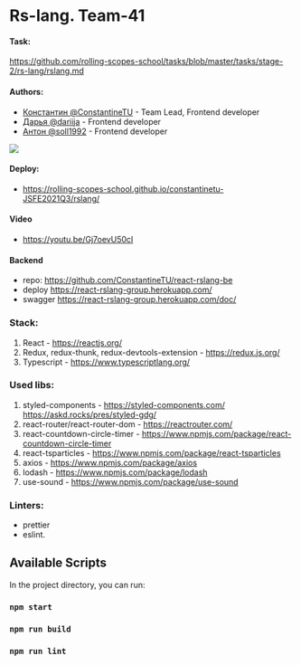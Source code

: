 # Rs-lang. Team-41

#### Task: 
https://github.com/rolling-scopes-school/tasks/blob/master/tasks/stage-2/rs-lang/rslang.md

#### Authors:
- [Константин @ConstantineTU](https://github.com/ConstantineTU) - Team Lead, Frontend developer
- [Дарья @dariija](https://github.com/dariija) - Frontend developer
- [Антон @soll1992](https://github.com/soll1992) - Frontend developer

![](https://user-images.githubusercontent.com/76487981/155051095-fb637a2f-8366-4172-b7da-3d3d540d539a.png)
#### Deploy: 
- https://rolling-scopes-school.github.io/constantinetu-JSFE2021Q3/rslang/

#### Video
- https://youtu.be/Gj7oevU50cI 

#### Backend 
- repo: https://github.com/ConstantineTU/react-rslang-be
- deploy https://react-rslang-group.herokuapp.com/
- swagger https://react-rslang-group.herokuapp.com/doc/

### Stack:  
1. React - https://reactjs.org/  
2. Redux, redux-thunk, redux-devtools-extension - https://redux.js.org/  
3. Typescript - https://www.typescriptlang.org/

### Used libs:  
1. styled-components - https://styled-components.com/ https://askd.rocks/pres/styled-gdg/  
2. react-router/react-router-dom - https://reactrouter.com/  
3. react-countdown-circle-timer - https://www.npmjs.com/package/react-countdown-circle-timer
4. react-tsparticles - https://www.npmjs.com/package/react-tsparticles
5. axios - https://www.npmjs.com/package/axios
6. lodash - https://www.npmjs.com/package/lodash
7. use-sound - https://www.npmjs.com/package/use-sound

### Linters:
- prettier
- eslint.

## Available Scripts

In the project directory, you can run:

### `npm start`

### `npm run build`

### `npm run lint`